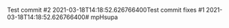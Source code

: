 Test commit #2 2021-03-18T14:18:52.626766400Test commit fixes #1 2021-03-18T14:18:52.626766400# mpHsupa
